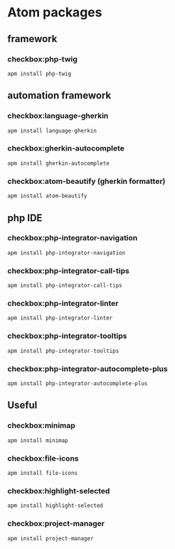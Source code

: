 # Atom packages

## framework
### checkbox:php-twig
`apm install php-twig`

## automation framework
### checkbox:language-gherkin
`apm install language-gherkin`
### checkbox:gherkin-autocomplete
`apm install gherkin-autocomplete`
### checkbox:atom-beautify (gherkin formatter)
`apm install atom-beautify`

## php IDE
### checkbox:php-integrator-navigation
`apm install php-integrator-navigation`
### checkbox:php-integrator-call-tips
`apm install php-integrator-call-tips`
### checkbox:php-integrator-linter
`apm install php-integrator-linter`
### checkbox:php-integrator-tooltips
`apm install php-integrator-tooltips`
### checkbox:php-integrator-autocomplete-plus
`apm install php-integrator-autocomplete-plus`

## Useful
### checkbox:minimap
`apm install minimap`
### checkbox:file-icons
`apm install file-icons`
### checkbox:highlight-selected
`apm install highlight-selected`
### checkbox:project-manager
`apm install project-manager`
